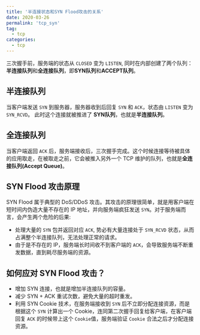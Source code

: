 ```yaml
---
title: '半连接状态和SYN Flood攻击的关系'
date: 2020-03-26
permalink: 'tcp_syn'
tag:
  - tcp
categories:
  - tcp
---
```


三次握手前，服务端的状态从 `CLOSED` 变为 `LISTEN`, 同时在内部创建了两个队列：**半连接队列**和**全连接队列**，即**SYN队列**和**ACCEPT队列**。

## 半连接队列

当客户端发送 `SYN` 到服务器，服务器收到后回复 `SYN` 和 `ACK`，状态由 `LISTEN` 变为 `SYN_RCVD`。 此时这个连接就被推进了 **SYN队列**，也就是**半连接队列**。

## 全连接队列

当客户端返回 `ACK` 后，服务端接收后，三次握手完成。这个时候连接等待被具体的应用取走，在被取走之前，它会被推入另外一个 TCP 维护的队列，也就是**全连接队列(Accept Queue)**。

## SYN Flood 攻击原理

SYN Flood 属于典型的 DoS/DDoS 攻击。其攻击的原理很简单，就是用客户端在短时间内伪造大量不存在的 IP 地址，并向服务端疯狂发送 `SYN`。对于服务端而言，会产生两个危险的后果:

- 处理大量的 `SYN` 包并返回对应 `ACK`, 势必有大量连接处于 `SYN_RCVD` 状态，从而占满整个半连接队列，无法处理正常的请求。
- 由于是不存在的 IP，服务端长时间收不到客户端的 `ACK`，会导致服务端不断重发数据，直到耗尽服务端的资源。

## 如何应对 SYN Flood 攻击？

- 增加 SYN 连接，也就是增加半连接队列的容量。
- 减少 SYN + ACK 重试次数，避免大量的超时重发。
- 利用 SYN Cookie 技术，在服务端接收到 `SYN` 后不立即分配连接资源，而是根据这个 `SYN` 计算出一个 Cookie，连同第二次握手回复给客户端，在客户端回复 `ACK` 的时候带上这个 `Cookie`值，服务端验证 `Cookie` 合法之后才分配连接资源。
